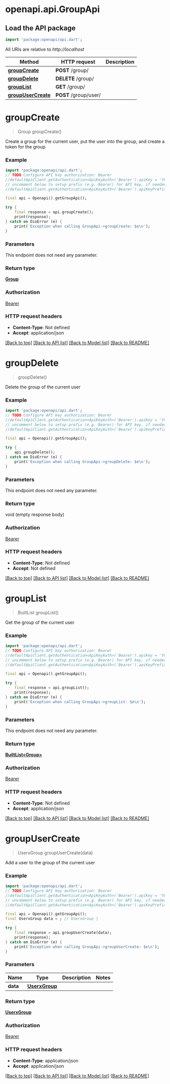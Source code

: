 # openapi.api.GroupApi

## Load the API package
```dart
import 'package:openapi/api.dart';
```

All URIs are relative to *http://localhost*

Method | HTTP request | Description
------------- | ------------- | -------------
[**groupCreate**](GroupApi.md#groupcreate) | **POST** /group/ | 
[**groupDelete**](GroupApi.md#groupdelete) | **DELETE** /group/ | 
[**groupList**](GroupApi.md#grouplist) | **GET** /group/ | 
[**groupUserCreate**](GroupApi.md#groupusercreate) | **POST** /group/user/ | 


# **groupCreate**
> Group groupCreate()



Create a group for the current user, put the user into the group, and create a token for the group

### Example
```dart
import 'package:openapi/api.dart';
// TODO Configure API key authorization: Bearer
//defaultApiClient.getAuthentication<ApiKeyAuth>('Bearer').apiKey = 'YOUR_API_KEY';
// uncomment below to setup prefix (e.g. Bearer) for API key, if needed
//defaultApiClient.getAuthentication<ApiKeyAuth>('Bearer').apiKeyPrefix = 'Bearer';

final api = Openapi().getGroupApi();

try {
    final response = api.groupCreate();
    print(response);
} catch on DioError (e) {
    print('Exception when calling GroupApi->groupCreate: $e\n');
}
```

### Parameters
This endpoint does not need any parameter.

### Return type

[**Group**](Group.md)

### Authorization

[Bearer](../README.md#Bearer)

### HTTP request headers

 - **Content-Type**: Not defined
 - **Accept**: application/json

[[Back to top]](#) [[Back to API list]](../README.md#documentation-for-api-endpoints) [[Back to Model list]](../README.md#documentation-for-models) [[Back to README]](../README.md)

# **groupDelete**
> groupDelete()



Delete the group of the current user

### Example
```dart
import 'package:openapi/api.dart';
// TODO Configure API key authorization: Bearer
//defaultApiClient.getAuthentication<ApiKeyAuth>('Bearer').apiKey = 'YOUR_API_KEY';
// uncomment below to setup prefix (e.g. Bearer) for API key, if needed
//defaultApiClient.getAuthentication<ApiKeyAuth>('Bearer').apiKeyPrefix = 'Bearer';

final api = Openapi().getGroupApi();

try {
    api.groupDelete();
} catch on DioError (e) {
    print('Exception when calling GroupApi->groupDelete: $e\n');
}
```

### Parameters
This endpoint does not need any parameter.

### Return type

void (empty response body)

### Authorization

[Bearer](../README.md#Bearer)

### HTTP request headers

 - **Content-Type**: Not defined
 - **Accept**: Not defined

[[Back to top]](#) [[Back to API list]](../README.md#documentation-for-api-endpoints) [[Back to Model list]](../README.md#documentation-for-models) [[Back to README]](../README.md)

# **groupList**
> BuiltList<Group> groupList()



Get the group of the current user

### Example
```dart
import 'package:openapi/api.dart';
// TODO Configure API key authorization: Bearer
//defaultApiClient.getAuthentication<ApiKeyAuth>('Bearer').apiKey = 'YOUR_API_KEY';
// uncomment below to setup prefix (e.g. Bearer) for API key, if needed
//defaultApiClient.getAuthentication<ApiKeyAuth>('Bearer').apiKeyPrefix = 'Bearer';

final api = Openapi().getGroupApi();

try {
    final response = api.groupList();
    print(response);
} catch on DioError (e) {
    print('Exception when calling GroupApi->groupList: $e\n');
}
```

### Parameters
This endpoint does not need any parameter.

### Return type

[**BuiltList&lt;Group&gt;**](Group.md)

### Authorization

[Bearer](../README.md#Bearer)

### HTTP request headers

 - **Content-Type**: Not defined
 - **Accept**: application/json

[[Back to top]](#) [[Back to API list]](../README.md#documentation-for-api-endpoints) [[Back to Model list]](../README.md#documentation-for-models) [[Back to README]](../README.md)

# **groupUserCreate**
> UserxGroup groupUserCreate(data)



Add a user to the group of the current user

### Example
```dart
import 'package:openapi/api.dart';
// TODO Configure API key authorization: Bearer
//defaultApiClient.getAuthentication<ApiKeyAuth>('Bearer').apiKey = 'YOUR_API_KEY';
// uncomment below to setup prefix (e.g. Bearer) for API key, if needed
//defaultApiClient.getAuthentication<ApiKeyAuth>('Bearer').apiKeyPrefix = 'Bearer';

final api = Openapi().getGroupApi();
final UserxGroup data = ; // UserxGroup | 

try {
    final response = api.groupUserCreate(data);
    print(response);
} catch on DioError (e) {
    print('Exception when calling GroupApi->groupUserCreate: $e\n');
}
```

### Parameters

Name | Type | Description  | Notes
------------- | ------------- | ------------- | -------------
 **data** | [**UserxGroup**](UserxGroup.md)|  | 

### Return type

[**UserxGroup**](UserxGroup.md)

### Authorization

[Bearer](../README.md#Bearer)

### HTTP request headers

 - **Content-Type**: application/json
 - **Accept**: application/json

[[Back to top]](#) [[Back to API list]](../README.md#documentation-for-api-endpoints) [[Back to Model list]](../README.md#documentation-for-models) [[Back to README]](../README.md)

